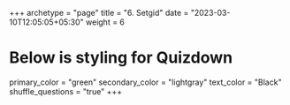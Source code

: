 +++
archetype = "page"
title = "6. Setgid"
date = "2023-03-10T12:05:05+05:30"
weight = 6
# Below is styling for Quizdown
primary_color = "green"
secondary_color = "lightgray"
text_color = "Black"
shuffle_questions = "true"
+++

